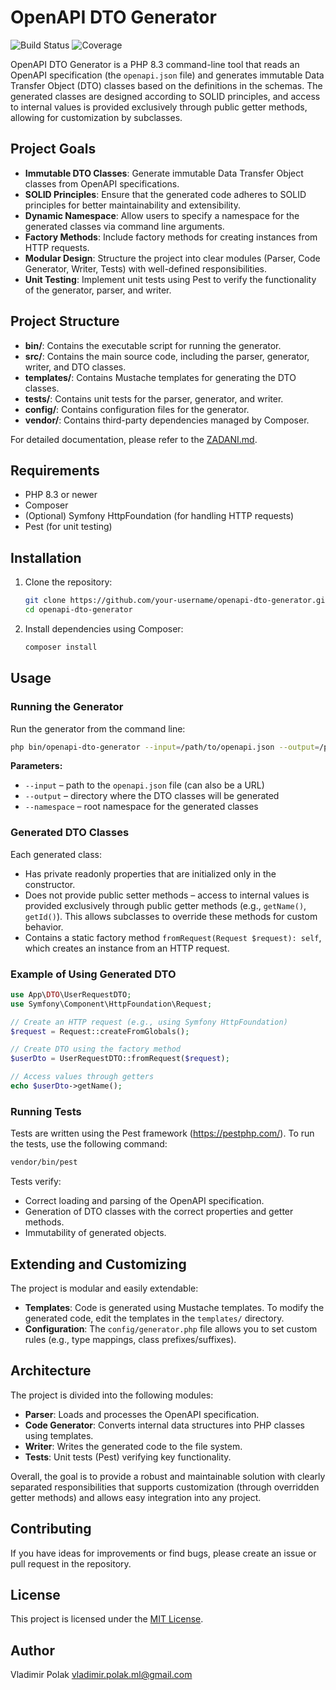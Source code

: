 # OpenAPI DTO Generator

![Build Status](https://img.shields.io/github/workflow/status/your-username/openapi-dto-generator/CI)
![Coverage](https://img.shields.io/badge/coverage-100%25-brightgreen)

OpenAPI DTO Generator is a PHP 8.3 command-line tool that reads an OpenAPI specification (the `openapi.json` file) and generates immutable Data Transfer Object (DTO) classes based on the definitions in the schemas. The generated classes are designed according to SOLID principles, and access to internal values is provided exclusively through public getter methods, allowing for customization by subclasses.

## Project Goals

- **Immutable DTO Classes**: Generate immutable Data Transfer Object classes from OpenAPI specifications.
- **SOLID Principles**: Ensure that the generated code adheres to SOLID principles for better maintainability and extensibility.
- **Dynamic Namespace**: Allow users to specify a namespace for the generated classes via command line arguments.
- **Factory Methods**: Include factory methods for creating instances from HTTP requests.
- **Modular Design**: Structure the project into clear modules (Parser, Code Generator, Writer, Tests) with well-defined responsibilities.
- **Unit Testing**: Implement unit tests using Pest to verify the functionality of the generator, parser, and writer.

## Project Structure

- **bin/**: Contains the executable script for running the generator.
- **src/**: Contains the main source code, including the parser, generator, writer, and DTO classes.
- **templates/**: Contains Mustache templates for generating the DTO classes.
- **tests/**: Contains unit tests for the parser, generator, and writer.
- **config/**: Contains configuration files for the generator.
- **vendor/**: Contains third-party dependencies managed by Composer.

For detailed documentation, please refer to the [ZADANI.md](ZADANI.md).

## Requirements

- PHP 8.3 or newer
- Composer
- (Optional) Symfony HttpFoundation (for handling HTTP requests)
- Pest (for unit testing)

## Installation

1. Clone the repository:
   ```bash
   git clone https://github.com/your-username/openapi-dto-generator.git
   cd openapi-dto-generator
   ```

2. Install dependencies using Composer:
   ```bash
   composer install
   ```

## Usage

### Running the Generator

Run the generator from the command line:
```bash
php bin/openapi-dto-generator --input=/path/to/openapi.json --output=/path/to/generated/classes --namespace="App\DTO"
```

**Parameters:**

- `--input` – path to the `openapi.json` file (can also be a URL)
- `--output` – directory where the DTO classes will be generated
- `--namespace` – root namespace for the generated classes

### Generated DTO Classes

Each generated class:
- Has private readonly properties that are initialized only in the constructor.
- Does not provide public setter methods – access to internal values is provided exclusively through public getter methods (e.g., `getName()`, `getId()`). This allows subclasses to override these methods for custom behavior.
- Contains a static factory method `fromRequest(Request $request): self`, which creates an instance from an HTTP request.

### Example of Using Generated DTO

```php
use App\DTO\UserRequestDTO;
use Symfony\Component\HttpFoundation\Request;

// Create an HTTP request (e.g., using Symfony HttpFoundation)
$request = Request::createFromGlobals();

// Create DTO using the factory method
$userDto = UserRequestDTO::fromRequest($request);

// Access values through getters
echo $userDto->getName();
```

### Running Tests

Tests are written using the Pest framework (https://pestphp.com/). To run the tests, use the following command:
```bash
vendor/bin/pest
```

Tests verify:
- Correct loading and parsing of the OpenAPI specification.
- Generation of DTO classes with the correct properties and getter methods.
- Immutability of generated objects.

## Extending and Customizing

The project is modular and easily extendable:
- **Templates**: Code is generated using Mustache templates. To modify the generated code, edit the templates in the `templates/` directory.
- **Configuration**: The `config/generator.php` file allows you to set custom rules (e.g., type mappings, class prefixes/suffixes).

## Architecture

The project is divided into the following modules:
- **Parser**: Loads and processes the OpenAPI specification.
- **Code Generator**: Converts internal data structures into PHP classes using templates.
- **Writer**: Writes the generated code to the file system.
- **Tests**: Unit tests (Pest) verifying key functionality.

Overall, the goal is to provide a robust and maintainable solution with clearly separated responsibilities that supports customization (through overridden getter methods) and allows easy integration into any project.

## Contributing

If you have ideas for improvements or find bugs, please create an issue or pull request in the repository.

## License

This project is licensed under the [MIT License](LICENSE).

## Author

Vladimir Polak <vladimir.polak.ml@gmail.com>
